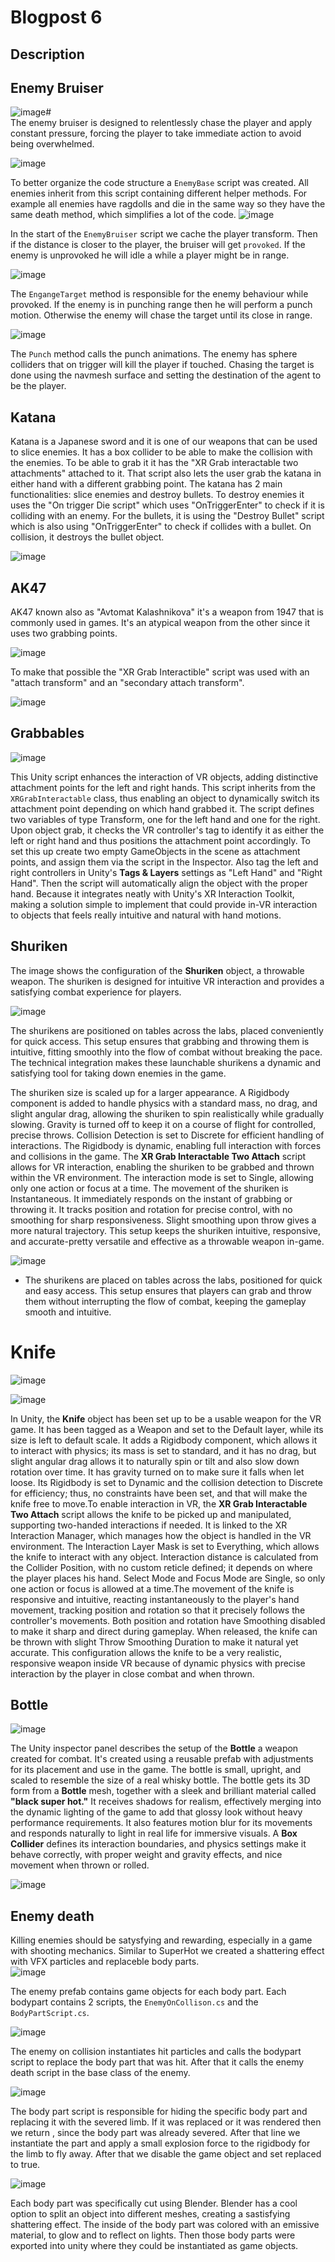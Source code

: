 # Blogpost 6 #
## Description ##
## Enemy Bruiser ##
![image](https://github.com/user-attachments/assets/8307e078-679e-403c-9055-1ee0ea9ff540)# <br>
The enemy bruiser is designed to relentlessly chase the player and apply constant pressure, forcing the player to take immediate action to avoid being overwhelmed.

![image](https://github.com/user-attachments/assets/9071f521-ce87-4a94-b317-81ea8428014e) <br>

To better organize the code structure a `EnemyBase` script was created. All enemies inherit from this script containing different helper methods. For example all enemies have ragdolls and die in the same way so they have the same death method, which simplifies a lot of the code.
![image](https://github.com/user-attachments/assets/8cdb5ede-455d-4489-88cb-4197fcdfbfee) <br>

In the start of the `EnemyBruiser` script we cache the player transform. Then if the distance is closer to the player, the bruiser will get `provoked`. If the enemy is unprovoked he will idle a while a player might be in range.

![image](https://github.com/user-attachments/assets/5e42f4dd-4ff6-4712-8919-389c9721b2e3) <br>

The `EngangeTarget` method is responsible for the enemy behaviour while provoked. If the enemy is in punching range then he will perform a punch motion. Otherwise the enemy will chase the target until its close in range.

![image](https://github.com/user-attachments/assets/f24fbeb4-088c-48de-b674-65326380be96) <br>

The `Punch` method calls the punch animations. The enemy has sphere colliders that on trigger will kill the player if touched. Chasing the target is done using the navmesh surface and setting the destination of the agent to be the player. 

## Katana ##

Katana is a Japanese sword and it is one of our weapons that can be used to slice enemies. It has a box collider to be able to make the collision with the enemies. To be able to grab it it has the "XR Grab interactable two attachments" attached to it. That script also lets the user grab the katana in either hand with a different grabbing point. The katana has 2 main functionalities: slice enemies and destroy bullets. To destroy enemies it uses the "On trigger Die script" which uses "OnTriggerEnter" to check if it is colliding with an enemy. For the bullets, it is using the "Destroy Bullet" script which is also using "OnTriggerEnter"
to check if collides with a bullet. On collision, it destroys the bullet object.

![image](https://github.com/user-attachments/assets/d37b199e-8483-43d7-a439-40a0e1cf78e9)

## AK47 ##

AK47 known also as "Avtomat Kalashnikova" it's a weapon from 1947 that is commonly used in games. It's an atypical weapon from the other since it uses two grabbing points. 

![image](https://github.com/user-attachments/assets/5720c7ad-6dce-41c2-bbe6-d291a46a1aec)

To make that possible the "XR Grab Interactible" script was used with an "attach transform" and an "secondary attach transform".

![image](https://github.com/user-attachments/assets/78c8e316-6c45-43e4-98e1-1dcf256d4006)

## Grabbables ##

![image](https://github.com/user-attachments/assets/dff595eb-d3eb-420c-873f-5c8bc573d75c)

This Unity script enhances the interaction of VR objects, adding distinctive attachment points for the left and right hands. This script inherits from the `XRGrabInteractable` class, thus enabling an object to dynamically switch its attachment point depending on which hand grabbed it. The script defines two variables of type Transform, one for the left hand and one for the right. Upon object grab, it checks the VR controller's tag to identify it as either the left or right hand and thus positions the attachment point accordingly. To set this up create two empty GameObjects in the scene as attachment points, and assign them via the script in the Inspector. Also tag the left and right controllers in Unity's **Tags & Layers** settings as "Left Hand" and "Right Hand". Then the script will automatically align the object with the proper hand. Because it integrates neatly with Unity's XR Interaction Toolkit, making a solution simple to implement that could provide in-VR interaction to objects that feels really intuitive and natural with hand motions.


## Shuriken 

The image shows the configuration of the **Shuriken** object, a throwable weapon. The shuriken is designed for intuitive VR interaction and provides a satisfying combat experience for players.

![image](https://github.com/user-attachments/assets/cfaf9aee-ea18-4d8f-80b5-b55908ee039c)

The shurikens are positioned on tables across the labs, placed conveniently for quick access. This setup ensures that grabbing and throwing them is intuitive, fitting smoothly into the flow of combat without breaking the pace. The technical integration makes these launchable shurikens a dynamic and satisfying tool for taking down enemies in the game.

The shuriken size is scaled up for a larger appearance. A Rigidbody component is added to handle physics with a standard mass, no drag, and slight angular drag, allowing the shuriken to spin realistically while gradually slowing. Gravity is turned off to keep it on a course of flight for controlled, precise throws. Collision Detection is set to Discrete for efficient handling of interactions. The Rigidbody is dynamic, enabling full interaction with forces and collisions in the game.
The **XR Grab Interactable Two Attach** script allows for VR interaction, enabling the shuriken to be grabbed and thrown within the VR environment. The interaction mode is set to Single, allowing only one action or focus at a time.
The movement of the shuriken is Instantaneous. It immediately responds on the instant of grabbing or throwing it. It tracks position and rotation for precise control, with no smoothing for sharp responsiveness. Slight smoothing upon throw gives a more natural trajectory.
This setup keeps the shuriken intuitive, responsive, and accurate-pretty versatile and effective as a throwable weapon in-game.


![image](https://github.com/user-attachments/assets/65a23e46-782a-45f8-bfdc-bf76c554f654)

- The shurikens are placed on tables across the labs, positioned for quick and easy access. This setup ensures that players can grab and throw them without interrupting the flow of combat, keeping the gameplay smooth and intuitive.



# Knife 

![image](https://github.com/user-attachments/assets/62932291-48a4-4fe8-9bb3-0ab426056d75)

![image](https://github.com/user-attachments/assets/b9e36f5b-8eb6-4d83-a8a8-5454ebb00b95)


In Unity, the **Knife** object has been set up to be a usable weapon for the VR game. It has been tagged as a Weapon and set to the Default layer, while its size is left to default scale. It adds a Rigidbody component, which allows it to interact with physics; its mass is set to standard, and it has no drag, but slight angular drag allows it to naturally spin or tilt and also slow down rotation over time. It has gravity turned on to make sure it falls when let loose. Its Rigidbody is set to Dynamic and the collision detection to Discrete for efficiency; thus, no constraints have been set, and that will make the knife free to move.To enable interaction in VR, the **XR Grab Interactable Two Attach** script allows the knife to be picked up and manipulated, supporting two-handed interactions if needed. It is linked to the XR Interaction Manager, which manages how the object is handled in the VR environment. The Interaction Layer Mask is set to Everything, which allows the knife to interact with any object. Interaction distance is calculated from the Collider Position, with no custom reticle defined; it depends on where the player places his hand. Select Mode and Focus Mode are Single, so only one action or focus is allowed at a time.The movement of the knife is responsive and intuitive, reacting instantaneously to the player's hand movement, tracking position and rotation so that it precisely follows the controller's movements. Both position and rotation have Smoothing disabled to make it sharp and direct during gameplay. When released, the knife can be thrown with slight Throw Smoothing Duration to make it natural yet accurate. This configuration allows the knife to be a very realistic, responsive weapon inside VR because of dynamic physics with precise interaction by the player in close combat and when thrown.


## Bottle

![image](https://github.com/user-attachments/assets/2d0dc403-15c2-407e-966c-9a67bdf857de)

The Unity inspector panel describes the setup of the **Bottle** a weapon created for combat. It's created using a reusable prefab with adjustments for its placement and use in the game. The bottle is small, upright, and scaled to resemble the size of a real whisky bottle. The bottle gets its 3D form from a **Bottle** mesh, together with a sleek and brilliant material called **"black super hot."** It receives shadows for realism, effectively merging into the dynamic lighting of the game to add that glossy look without heavy performance requirements. It also features motion blur for its movements and responds naturally to light in real life for immersive visuals. A **Box Collider** defines its interaction boundaries, and physics settings make it behave correctly, with proper weight and gravity effects, and nice movement when thrown or rolled.

![image](https://github.com/user-attachments/assets/a0af0847-6ab4-44b5-848e-78b0316b5262)


## Enemy death ##
Killing enemies should be satysfying and rewarding, especially in a game with shooting mechanics. Similar to SuperHot we created a shattering effect with VFX particles and replaceble body parts. <br>
![image](https://github.com/user-attachments/assets/75fc38ed-5194-4504-ad71-b392df1234ad) <br>

The enemy prefab contains game objects for each body part. Each bodypart contains 2 scripts, the `EnemyOnCollison.cs` and the `BodyPartScript.cs`.

![image](https://github.com/user-attachments/assets/06aabb6b-d848-4ed6-8b8e-60966ac88a99) <br>

The enemy on collision instantiates hit particles and calls the bodypart script to replace the body part that was hit. After that it calls the enemy death script in the base class of the enemy. <br>

![image](https://github.com/user-attachments/assets/faf59242-33a2-4f95-ba05-9087a7687ce5) <br>

The body part script is responsible for hiding the specific body part and replacing it with the severed limb. If it was replaced or it was rendered then we return , since the body part was already severed. After that line we instantiate the part and apply a small explosion force to the rigidbody for the limb to fly away. After that we disable the game object and set replaced to true.

![image](https://github.com/user-attachments/assets/24a8aab0-86b9-4b5d-8e19-5427fd7591de)

Each body part was specifically cut using Blender. Blender has a cool option to split an object into different meshes, creating a sastisfying shattering effect. The inside of the body part was colored with an emissive material, to glow and to reflect on lights. Then those body parts were exported into unity where they could be instantiated as game objects.
